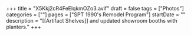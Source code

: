 +++
title = "X5Kkj2cR4FeElqkmOZo3.avif"
draft = false
tags = ["Photos"]
categories = [""]
pages = ["SPT 1990's Remodel Program"]
startDate = ""
description = "[[Artifact Shelves]] and updated showroom booths with planters."
+++
